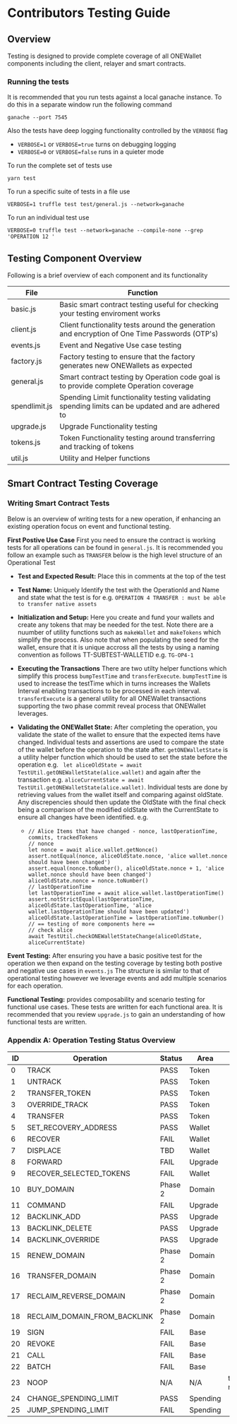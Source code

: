 # Contributors Testing Guide

## Overview
Testing is designed to provide complete coverage of all ONEWallet components including the client, relayer and smart contracts.

### Running the tests
It is recommended that you run tests against a local ganache instance. To do this in a separate window run the following command
```
ganache --port 7545
```

Also the tests have deep logging functionality controlled by the `VERBOSE` flag
* `VERBOSE=1` or `VERBOSE=true` turns on debugging logging
* `VERBOSE=0` or `VERBOSE=false` runs in a quieter mode


To run the complete set of tests use
```
yarn test
```

To run a specific suite of tests in a file use
```
VERBOSE=1 truffle test test/general.js --network=ganache
```

To run an individual test use
```
VERBOSE=0 truffle test --network=ganache --compile-none --grep 'OPERATION 12 '
```

## Testing Component Overview

Following is a brief overview of each component and its functionality

| File          | Function |
| --------------| -------- | 
| basic.js      | Basic smart contract testing useful for checking your testing enviroment works|
| client.js     | Client functionality tests around the generation and encryption of One Time Passwords (OTP's)
| events.js     | Event and Negative Use case testing |
| factory.js    | Factory testing to ensure that the factory generates new ONEWallets as expected |
| general.js    | Smart contract testing by Operation code goal is to provide complete Operation coverage |
| spendlimit.js | Spending Limit functionality testing validating spending limits can be updated and are adhered to |
| upgrade.js    | Upgrade Functionality testing |
| tokens.js     | Token Functionality testing around transferring and tracking of tokens |
| util.js       | Utility and Helper functions |

## Smart Contract Testing Coverage

### Writing Smart Contract Tests

Below is an overview of writing tests for a new operation, if enhancing an existing operation focus on event and functional testing.

**First Postive Use Case** 
First you need to ensure the contract is working tests for all operations can be found in `general.js`. It is recommended you follow an example such as `TRANSFER` below is the high level structure of an Operational Test

* **Test and Expected Result:** Place this in comments at the top of the test

* **Test Name:** Uniquely Identify the test with the OperationId and Name and state what the test is for e.g. `OPERATION 4 TRANSFER : must be able to transfer native assets`

* **Initialization and Setup:** Here you create and fund your wallets and create any tokens that may be needed for the test. Note there are a nuumber of utility functions such as `makeWallet` and `makeTokens` which simplify the process. Also note that when populating the seed for the wallet, ensure that it is unique accross all the tests by using a naming convention as follows
TT-SUBTEST-WALLETID e.g. `TG-OP4-1`

* **Executing the Transactions** There are two utilty helper functions which simplify this process `bumpTestTime` and  `transferExecute`. `bumpTestTime` is used to increase the testTime which in turns increases the Wallets Interval enabling transactions to be processed in each interval. `transferExecute` is a general utility for all ONEWallet transactions supporting the two phase commit reveal process that ONEWallet leverages.

* **Validating the ONEWallet State:** After completing the operation, you validate the state of the wallet to ensure that the expected items have changed. Individual tests and assertions are used to compare the state of the wallet before the operation to the state after. `getONEWalletState` is a utility helper function which should be used to set the state before the operation e.g. ` let aliceOldState = await TestUtil.getONEWalletState(alice.wallet)` and again after the transaction e.g. `aliceCurrentState = await TestUtil.getONEWalletState(alice.wallet)`. Individual tests are done by retrieving values from the wallet itself and comparing against oldState. Any discrepencies should then update the OldState with the final check being a comparison of the modified oldState with the CurrentState to ensure all changes have been identified. e.g.
  * ```
    // Alice Items that have changed - nonce, lastOperationTime, commits, trackedTokens
    // nonce
    let nonce = await alice.wallet.getNonce()
    assert.notEqual(nonce, aliceOldState.nonce, 'alice wallet.nonce should have been changed')
    assert.equal(nonce.toNumber(), aliceOldState.nonce + 1, 'alice wallet.nonce should have been changed')
    aliceOldState.nonce = nonce.toNumber()
    // lastOperationTime
    let lastOperationTime = await alice.wallet.lastOperationTime()
    assert.notStrictEqual(lastOperationTime, aliceOldState.lastOperationTime, 'alice wallet.lastOperationTime should have been updated')
    aliceOldState.lastOperationTime = lastOperationTime.toNumber()
    // == testing of more components here ==
    // check alice
    await TestUtil.checkONEWalletStateChange(aliceOldState, aliceCurrentState)
**Event Testing:** After ensuring you have a basic positive test for the operation we then expand on the testing coverage by testing both postive and negative use cases in `events.js` The structure is similar to that of operational testing however we leverage events and add multiple scenarios for each operation.

**Functional Testing:** provides composability and scenario testing for functional use cases. These tests are written for each functional area. It is recommended that you review `upgrade.js` to gain an understanding of how functional tests are written.
### Appendix A: Operation Testing Status Overview

| ID | Operation                    | Status  | Area     | Notes |
| -- | ---------------------------- | ------- | -------- | ----- | 
| 0  | TRACK                        | PASS    | Token    |
| 1  | UNTRACK                      | PASS    | Token    |
| 2  | TRANSFER_TOKEN               | PASS    | Token    |
| 3  | OVERRIDE_TRACK               | PASS    | Token    |
| 4  | TRANSFER                     | PASS    | Token    | 
| 5  | SET_RECOVERY_ADDRESS         | PASS    | Wallet   |
| 6  | RECOVER	                    | FAIL    | Wallet   |
| 7  | DISPLACE	                    | TBD     | Wallet   |
| 8  | FORWARD                      | FAIL    | Upgrade  |
| 9  | RECOVER_SELECTED_TOKENS      | FAIL    | Wallet   |
| 10 | BUY_DOMAIN                   | Phase 2 | Domain   |
| 11 | COMMAND                      | FAIL    | Upgrade  |
| 12 | BACKLINK_ADD                 | PASS    | Upgrade  |
| 13 | BACKLINK_DELETE              | PASS    | Upgrade  |
| 14 | BACKLINK_OVERRIDE            | PASS    | Upgrade  |
| 15 | RENEW_DOMAIN	                | Phase 2 | Domain   |
| 16 | TRANSFER_DOMAIN	            | Phase 2 | Domain   |
| 17 | RECLAIM_REVERSE_DOMAIN       | Phase 2 | Domain   |
| 18 | RECLAIM_DOMAIN_FROM_BACKLINK | Phase 2 | Domain   |
| 19 | SIGN	                        | FAIL    | Base     |
| 20 | REVOKE                       | FAIL    | Base     |
| 21 | CALL                         | FAIL    | Base     |
| 22 | BATCH                        | FAIL    | Base     |
| 23 | NOOP                         | N/A     | N/A      | this is for nulloperationparameter
| 24 | CHANGE_SPENDING_LIMIT        | PASS    | Spending |
| 25 | JUMP_SPENDING_LIMIT          | FAIL    | Spending | 
